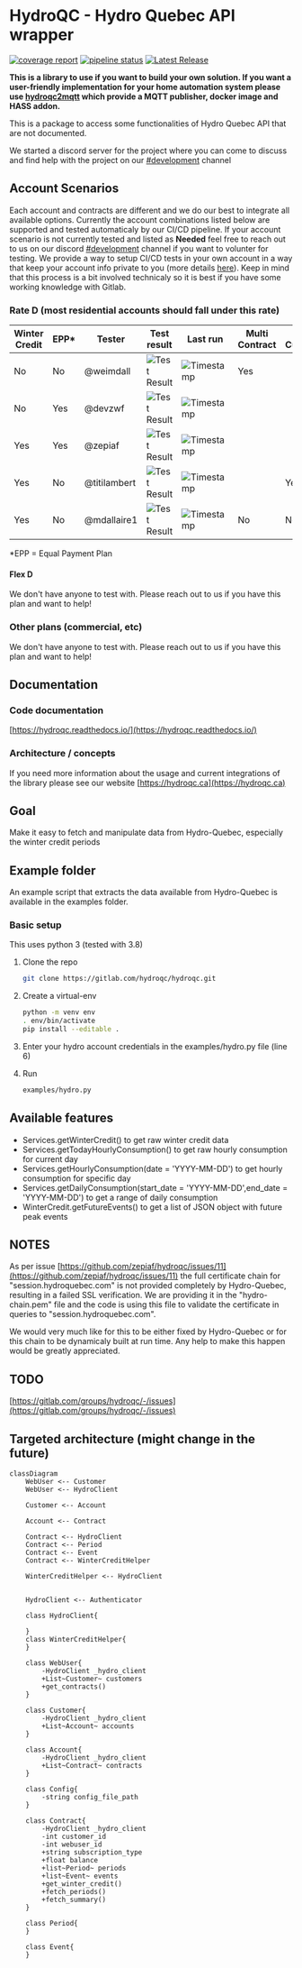 # HydroQC - Hydro Quebec API wrapper


[![coverage report](https://gitlab.com/hydroqc/hydroqc/badges/main/coverage.svg)](https://gitlab.com/hydroqc/hydroqc/-/commits/main)
[![pipeline status](https://gitlab.com/hydroqc/hydroqc/badges/main/pipeline.svg)](https://gitlab.com/hydroqc/hydroqc/-/commits/main)
[![Latest Release](https://gitlab.com/hydroqc/hydroqc/-/badges/release.svg)](https://gitlab.com/hydroqc/hydroqc/-/releases)


**This is a library to use if you want to build your own solution. If you want a user-friendly implementation for your home automation system please use [hydroqc2mqtt](https://gitlab.com/hydroqc/hydroqc2mqtt) which provide a MQTT publisher, docker image and HASS addon.**

This is a package to access some functionalities of Hydro Quebec API that are not documented.

We started a discord server for the project where you can come to discuss and find help with the project on our [#development](https://discord.gg/NWnfdfRZ7T) channel

## Account Scenarios

Each account and contracts are different and we do our best to integrate all available options. Currently the account combinations listed below are supported and tested automaticaly by our CI/CD pipeline. If your account scenario is not currently tested and listed as **Needed** feel free to reach out to us on our discord [#development](https://discord.gg/NWnfdfRZ7T) channel if you want to volunter for testing. We provide a way to setup CI/CD tests in your own account in a way that keep your account info private to you (more details [here](https://gitlab.com/hydroqc/hydroqc-test-template)). Keep in mind that this process is a bit involved technicaly so it is best if you have some working knowledge with Gitlab.

### Rate D (most residential accounts should fall under this rate)

| Winter Credit | EPP* | Tester | Test result | Last run | Multi Contract | Multi Customer | Comment |
| - | - | - | - | - | - | - | - |
| No | No | @weimdall | ![Test Result](https://gitlab.com/api/v4/projects/hydroqc%2Fhydroqc/jobs/artifacts/main/raw/39038345-badge.svg?job=private_tests_done) | ![Timestamp](https://gitlab.com/api/v4/projects/hydroqc%2Fhydroqc/jobs/artifacts/main/raw/39038345-job-end-date.svg?job=private_tests_done) | Yes | | |
| No | Yes | @devzwf | ![Test Result](https://gitlab.com/api/v4/projects/hydroqc%2Fhydroqc/jobs/artifacts/main/raw/39310934-badge.svg?job=private_tests_done) | ![Timestamp](https://gitlab.com/api/v4/projects/hydroqc%2Fhydroqc/jobs/artifacts/main/raw/39310934-job-end-date.svg?job=private_tests_done) | | | |
| Yes | Yes | @zepiaf |  ![Test Result](https://gitlab.com/api/v4/projects/hydroqc%2Fhydroqc/jobs/artifacts/main/raw/35331048-badge.svg?job=private_tests_done) | ![Timestamp](https://gitlab.com/api/v4/projects/hydroqc%2Fhydroqc/jobs/artifacts/main/raw/35331048-job-end-date.svg?job=private_tests_done) | | | |
| Yes | No | @titilambert |![Test Result](https://gitlab.com/api/v4/projects/hydroqc%2Fhydroqc/jobs/artifacts/main/raw/35085986-badge.svg?job=private_tests_done)  | ![Timestamp](https://gitlab.com/api/v4/projects/hydroqc%2Fhydroqc/jobs/artifacts/main/raw/35085986-job-end-date.svg?job=private_tests_done) | | Yes | |
| Yes | No | @mdallaire1 | ![Test Result](https://gitlab.com/api/v4/projects/hydroqc%2Fhydroqc/jobs/artifacts/main/raw/39503160-badge.svg?job=private_tests_done) | ![Timestamp](https://gitlab.com/api/v4/projects/hydroqc%2Fhydroqc/jobs/artifacts/main/raw/39503160-job-end-date.svg?job=private_tests_done) | No | No | |

*EPP = Equal Payment Plan
#### Flex D
We don't have anyone to test with. Please reach out to us if you have this plan and want to help!

### Other plans (commercial, etc)
We don't have anyone to test with. Please reach out to us if you have this plan and want to help!

## Documentation

### Code documentation

[https://hydroqc.readthedocs.io/](https://hydroqc.readthedocs.io/)

### Architecture / concepts

If you need more information about the usage and current integrations of the library please see our website [https://hydroqc.ca](https://hydroqc.ca)

## Goal

Make it easy to fetch and manipulate data from Hydro-Quebec, especially the winter credit periods

## Example folder

An example script that extracts the data available from Hydro-Quebec is available in the examples folder.

### Basic setup

This uses python 3 (tested with 3.8)

1. Clone the repo

   ```bash
   git clone https://gitlab.com/hydroqc/hydroqc.git
   ```

2. Create a virtual-env

   ```bash
   python -m venv env
   . env/bin/activate
   pip install --editable .
   ```

3. Enter your hydro account credentials in the examples/hydro.py file (line 6)

4. Run

   ```bash
   examples/hydro.py
   ```

## Available features

- Services.getWinterCredit() to get raw winter credit data
- Services.getTodayHourlyConsumption() to get raw hourly consumption for current day
- Services.getHourlyConsumption(date = 'YYYY-MM-DD') to get hourly consumption for specific day
- Services.getDailyConsumption(start_date = 'YYYY-MM-DD',end_date = 'YYYY-MM-DD') to get a range of daily consumption
- WinterCredit.getFutureEvents() to get a list of JSON object with future peak events

## NOTES

As per issue [https://github.com/zepiaf/hydroqc/issues/11](https://github.com/zepiaf/hydroqc/issues/11) the full certificate chain for "session.hydroquebec.com" is not provided completely by Hydro-Quebec, resulting in a failed SSL verification. We are providing it in the "hydro-chain.pem" file and the code is using this file to validate the certificate in queries to "session.hydroquebec.com".

We would very much like for this to be either fixed by Hydro-Quebec or for this chain to be dynamicaly built at run time. Any help to make this happen would be greatly appreciated.

## TODO

[https://gitlab.com/groups/hydroqc/-/issues](https://gitlab.com/groups/hydroqc/-/issues)

## Targeted architecture (might change in the future)

```mermaid
classDiagram
    WebUser <-- Customer
    WebUser <-- HydroClient

    Customer <-- Account

    Account <-- Contract

    Contract <-- HydroClient
    Contract <-- Period
    Contract <-- Event
    Contract <-- WinterCreditHelper

    WinterCreditHelper <-- HydroClient


    HydroClient <-- Authenticator

    class HydroClient{

    }
    class WinterCreditHelper{
    }

    class WebUser{
        -HydroClient _hydro_client
        +List~Customer~ customers
        +get_contracts()
    }

    class Customer{
        -HydroClient _hydro_client
        +List~Account~ accounts
    }

    class Account{
        -HydroClient _hydro_client
        +List~Contract~ contracts
    }

    class Config{
        -string config_file_path
    }

    class Contract{
        -HydroClient _hydro_client
        -int customer_id
        -int webuser_id
        +string subscription_type
        +float balance
        +list~Period~ periods
        +list~Event~ events
        +get_winter_credit()
        +fetch_periods()
        +fetch_summary()
    }

    class Period{
    }

    class Event{
    }
```
